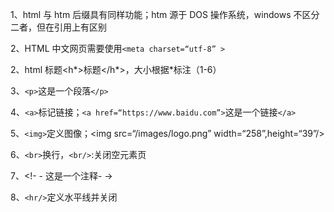 1、html 与 htm 后缀具有同样功能；htm 源于 DOS 操作系统，windows 不区分二者，但在引用上有区别

2、HTML 中文网页需要使用`<meta charset=“utf-8” >`

2、html 标题<h*>标题</h*>，大小根据\*标注（1-6）

3、`<p>`这是一个段落`</p>`

4、`<a>`标记链接；`<a href=“https://www.baidu.com”>`这是一个链接`</a>`

5、`<img>`定义图像；<img src=“/images/logo.png” width=“258”,height=“39”/>

6、`<br>`换行，`<br/>`:关闭空元素页

7、<!- - 这是一个注释- ->

8、`<hr/>`定义水平线并关闭
